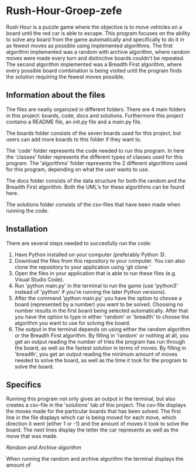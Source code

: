 # Rush-Hour-Groep-zefe

Rush Hour is a puzzle game where the objective is to move vehicles on a board until the red car is able to escape. This program focuses on the ability to solve any board from the game automatically and specifically to do it in as fewest moves as possible using implemented algorithms. The first algorithm implemented was a random with archive algorithm, where random moves were made every turn and distinctive boards couldn't be repeated. The second algorithm implemented was a Breadth First algorithm, where every possible board combination is being visited until the program finds the solution requiring the fewest moves possible. 

## Information about the files

The files are neatly organized in different folders. There are 4 main folders in this project: boards, code, docs and solutions. Furthermore this project contains a README file, an init.py file and a main.py file.

The boards folder consists of the seven boards used for this project, but users can add more boards to this folder if they want to.

The 'code' folder represents the code needed to run this program. In here the 'classes' folder represents the different types of classes used for this program. The 'algorithms' folder represents the 2 different algorithms used for this program, depending on what the user wants to use.

The docs folder consists of the data structure for both the random and the Breadth First algorithm. Both the UML's for these algorithms can be found here.

The solutions folder consists of the csv-files that have been made when running the code.

## Installation

There are several steps needed to succesfully run the code:
1. Have Python installed on your computer (preferably Python 3).
2. Download the files from this repository to your computer. You can also clone the repository to your application using 'git clone '
3. Open the files in your application that is able to run these files (e.g. Visual Studio Code).
4. Run 'python main.py' in the terminal to run the game (use 'python3' instead of 'python' if you're running the later Python versions).
5. After the command 'python main.py' you have the option to choose a board (represented by a number) you want to be solved. Choosing no number results in the first board being selected automatically. After that you have the option to type in either 'random' or 'breadth' to choose the algorithm you want to use for solving the board.
6. The output in the terminal depends on using either the random algorithm or the Breadth First algorithm. By filling in 'random' or nothing at all, you get an output reading the number of tries the program has run through the board, as well as the fastest solution in terms of moves. By filling in 'breadth', you get an output reading the minimum amount of moves needed to solve the board, as well as the time it took for the program to solve the board.

## Specifics

Running this program not only gives an output in the terminal, but also creates a csv-file in the 'solutions' tab of this project. The csv-file displays the moves made for the particular boards that has been solved. The first line in the file displays which car is being moved for each move, which direction it went (either 1 or -1) and the amount of moves it took to solve the board. The next lines display the letter the car represents as well as the move that was made.

*Random and Archive algorithm*

When running the random and archive algorithm the terminal displays the amount of 
